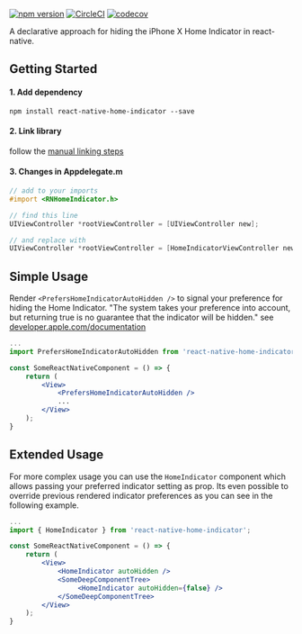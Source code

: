 [![npm version](https://badge.fury.io/js/react-native-home-indicator.svg)](https://badge.fury.io/js/react-native-home-indicator)
[![CircleCI](https://circleci.com/gh/flowkey/react-native-home-indicator.svg?style=svg)](https://circleci.com/gh/flowkey/react-native-home-indicator)
[![codecov](https://codecov.io/gh/flowkey/react-native-home-indicator/branch/master/graph/badge.svg)](https://codecov.io/gh/flowkey/react-native-home-indicator)

A declarative approach for hiding the iPhone X Home Indicator in react-native.

## Getting Started

#### 1. Add dependency
`npm install react-native-home-indicator --save`

#### 2. Link library
follow the [manual linking steps](http://facebook.github.io/react-native/docs/linking-libraries-ios.html#manual-linking)

#### 3. Changes in Appdelegate.m

```objective-c
// add to your imports
#import <RNHomeIndicator.h>
```

```objective-c
// find this line
UIViewController *rootViewController = [UIViewController new];
```

```objective-c
// and replace with
UIViewController *rootViewController = [HomeIndicatorViewController new];
```


## Simple Usage

Render `<PrefersHomeIndicatorAutoHidden />` to signal your preference for hiding the Home Indicator. 
"The system takes your preference into account, but returning true is no guarantee that the indicator will be hidden." 
see [developer.apple.com/documentation](https://developer.apple.com/documentation/uikit/uiviewcontroller/2887510-prefershomeindicatorautohidden)

```jsx
...
import PrefersHomeIndicatorAutoHidden from 'react-native-home-indicator';

const SomeReactNativeComponent = () => {
    return (
        <View>
            <PrefersHomeIndicatorAutoHidden />
            ...
        </View>
    );
}
```

## Extended Usage

For more complex usage you can use the `HomeIndicator` component which allows passing your preferred
indicator setting as prop. Its even possible to override previous rendered indicator preferences as
you can see in the following example.

```jsx
...
import { HomeIndicator } from 'react-native-home-indicator';

const SomeReactNativeComponent = () => {
    return (
        <View>
            <HomeIndicator autoHidden />
            <SomeDeepComponentTree>
                 <HomeIndicator autoHidden={false} />
            </SomeDeepComponentTree>
        </View>
    );
}
```
